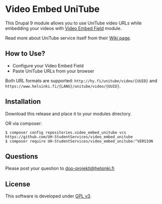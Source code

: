 # Video Embed UniTube
This Drupal 9 module allows you to use UniTube video URLs while embedding your videos
with [Video Embed Field](https://www.drupal.org/project/video_embed_field)
module.

Read more about UniTube service itself from their [Wiki page](https://wiki.helsinki.fi/display/unitube/UniTube+Service).

## How to Use?
* Configure your Video Embed Field
* Paste UniTube URLs from your browser

Both URL formats are supported: `http://hy.fi/unitube/video/{UUID}` and
`https://www.helsinki.fi/{LANG}/unitube/video/{UUID}`.

## Installation
Download this release and place it to your modules directory.

OR via composer:
```
$ composer config repositories.video_embed_unitube vcs https://github.com/UH-StudentServices/video_embed_unitube
$ composer require UH-StudentServices/video_embed_unitube:^VERSION
```

## Questions
Please post your question to doo-projekti@helsinki.fi

## License
This software is developed under [GPL v3](LICENSE.txt).
